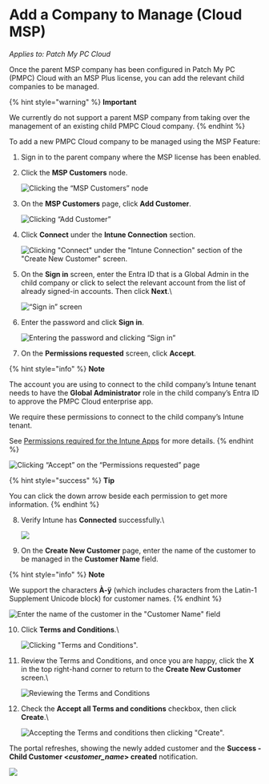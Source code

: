 # Add a Company to Manage (Cloud MSP)

_Applies to: Patch My PC Cloud_

Once the parent MSP company has been configured in Patch My PC (PMPC) Cloud with an MSP Plus license, you can add the relevant child companies to be managed.

{% hint style="warning" %}
**Important**

We currently do not support a parent MSP company from taking over the management of an existing child PMPC Cloud company.
{% endhint %}

To add a new PMPC Cloud company to be managed using the MSP Feature:

1. Sign in to the parent company where the MSP license has been enabled.
2.  Click the **MSP Customers** node.

    ![Clicking the “MSP Customers” node](../../../../_images/image%20%282074%29.png%20"Clicking%20the%20\"MSP%20Customers\"%20node")


3.  On the **MSP Customers** page, click **Add Customer**.

    ![Clicking “Add Customer”](../../../../_images/image%20%282075%29.png%20"Clicking%20\"Add%20Customer\"")


4.  Click **Connect** under the **Intune Connection** section.

    ![Clicking &#x22;Connect&#x22; under the &#x22;Intune Connection&#x22; section of the &#x22;Create New Customer&#x22; screen.](../../../../_images/image%20%282301%29.png%20"Clicking%20&#x22;Connect&#x22;%20under%20the%20&#x22;Intune%20Connection&#x22;%20section%20of%20the%20&#x22;Create%20New%20Customer&#x22;%20screen.")


5.  On the **Sign in** screen, enter the Entra ID that is a Global Admin in the child company or click to select the relevant account from the list of already signed-in accounts. Then click **Next**.\


    ![“Sign in” screen](../../../../_images/image%20%282078%29.png%20"\"Sign%20in\"%20screen")


6.  Enter the password and click **Sign in**.

    ![Entering the password and clicking “Sign in”](../../../../_images/image%20%282079%29.png%20"Entering%20the%20password%20and%20clicking%20\"Sign%20in\"")


7. On the **Permissions requested** screen, click **Accept**.

{% hint style="info" %}
**Note**

The account you are using to connect to the child company’s Intune tenant needs to have the **Global Administrator** role in the child company’s Entra ID to approve the PMPC Cloud enterprise app.

We require these permissions to connect to the child company’s Intune tenant.

See [Permissions required for the Intune Apps](../../../cloud-reference/cloud-permissions-reference/permissions-required-for-intune-apps.md) for more details.
{% endhint %}

![Clicking “Accept” on the “Permissions requested” page](../../../../_images/image%20%282080%29.png%20"Clicking%20\"Accept\"%20on%20the%20\"Permissions%20requested\"%20page")

{% hint style="success" %}
**Tip**

You can click the down arrow beside each permission to get more information.
{% endhint %}

8.  Verify Intune has **Connected** successfully.\


    ![](../../../../_images/image%20%282304%29.png%20"")


9. On the **Create New Customer** page, enter the name of the customer to be managed in the **Customer Name** field.

{% hint style="info" %}
**Note**

We support the characters **À-ÿ** (which includes characters from the Latin-1 Supplement Unicode block) for customer names.
{% endhint %}

![Enter the name of the customer in the &#x22;Customer Name&#x22; field](../../../../_images/image%20%282308%29.png%20"Enter%20the%20name%20of%20the%20customer%20in%20the%20&#x22;Customer%20Name&#x22;%20field")

10. Click **Terms and Conditions**.\


    ![Clicking &#x22;Terms and Conditions&#x22;.](../../../../_images/image%20%282309%29.png%20"Clicking%20&#x22;Terms%20and%20Conditions&#x22;.")


11. Review the Terms and Conditions, and once you are happy, click the **X** in the top right-hand corner to return to the **Create New Customer** screen.\


    ![Reviewing the Terms and Conditions](../../../../_images/image%20%282307%29.png%20"Reviewing%20the%20Terms%20and%20Conditions")


12. Check the **Accept all Terms and conditions** checkbox, then click **Create**.\


    ![Accepting the Terms and conditions then clicking &#x22;Create&#x22;.](../../../../_images/image%20%282310%29.png%20"Accepting%20the%20Terms%20and%20conditions%20then%20clicking%20&#x22;Create&#x22;.")



The portal refreshes, showing the newly added customer and the **Success - Child Customer <**_**customer\_name**_**> created** notification.

![](../../../../_images/image%20%282566%29.png%20"")
